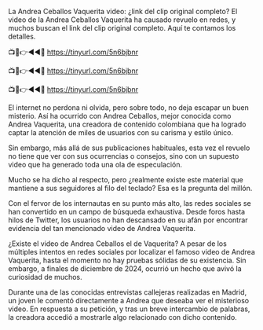 La Andrea Ceballos Vaquerita video: ¿link del clip original completo?
El video de la Andrea Ceballos Vaquerita ha causado revuelo en redes, y muchos buscan el link del clip original completo. Aquí te contamos los detalles.

📺📱👉◄◄🔴  https://tinyurl.com/5n6bjbnr

📺📱👉◄◄🔴  https://tinyurl.com/5n6bjbnr

📺📱👉◄◄🔴  https://tinyurl.com/5n6bjbnr


El internet no perdona ni olvida, pero sobre todo, no deja escapar un buen misterio. Así ha ocurrido con Andrea Ceballos, mejor conocida como Andrea Vaquerita, una creadora de contenido colombiana que ha logrado captar la atención de miles de usuarios con su carisma y estilo único.

Sin embargo, más allá de sus publicaciones habituales, esta vez el revuelo no tiene que ver con sus ocurrencias o consejos, sino con un supuesto video que ha generado toda una ola de especulación.

Mucho se ha dicho al respecto, pero ¿realmente existe este material que mantiene a sus seguidores al filo del teclado? Esa es la pregunta del millón.


Con el fervor de los internautas en su punto más alto, las redes sociales se han convertido en un campo de búsqueda exhaustiva. Desde foros hasta hilos de Twitter, los usuarios no han descansado en su afán por encontrar evidencia del tan mencionado video de Andrea Vaquerita.

¿Existe el video de Andrea Ceballos el de Vaquerita?
A pesar de los múltiples intentos en redes sociales por localizar el famoso video de Andrea Vaquerita, hasta el momento no hay pruebas sólidas de su existencia. Sin embargo, a finales de diciembre de 2024, ocurrió un hecho que avivó la curiosidad de muchos.

Durante una de las conocidas entrevistas callejeras realizadas en Madrid, un joven le comentó directamente a Andrea que deseaba ver el misterioso video. En respuesta a su petición, y tras un breve intercambio de palabras, la creadora accedió a mostrarle algo relacionado con dicho contenido.
